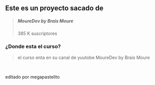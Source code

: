## Este es un proyecto sacado de 

>##### MoureDev by Brais Moure
>385 K suscriptores

### ¿Donde esta el curso?

>el curso enta en su canal de yuutobe
> MoureDev by Brais Moure

<br>

editado por megapastelito
